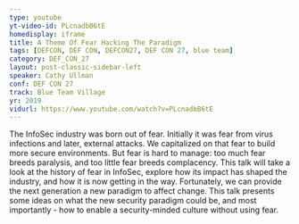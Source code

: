 ```yaml
---
type: youtube
yt-video-id: PLcnadbB6tE
homedisplay: iframe
title: A Theme Of Fear Hacking The Paradigm
tags: [DEFCON, DEF CON, DEFCON27, DEF CON 27, blue team]
category: DEF_CON_27
layout: post-classic-sidebar-left
speaker: Cathy Ullman
conf: DEF CON 27
track: Blue Team Village
yr: 2019
vidurl: https://www.youtube.com/watch?v=PLcnadbB6tE
---
```

The InfoSec industry was born out of fear. Initially it was fear from virus infections and later, external attacks. We capitalized on that fear to build more secure environments. But fear is hard to manage: too much fear breeds paralysis, and too little fear breeds complacency.  This talk will take a look at the history of fear in InfoSec, explore how its impact has shaped the industry, and how it is now getting in the way. Fortunately, we can provide the next generation a new paradigm to affect change. This talk presents some ideas on what the new security paradigm could be, and most importantly - how to enable a security-minded culture without using fear.
